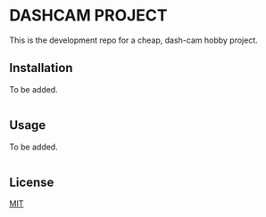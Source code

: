 # DASHCAM PROJECT

This is the development repo for a cheap, dash-cam hobby project.

## Installation

To be added.

```bash
```

## Usage

To be added.

```python
```

## License
[MIT](https://choosealicense.com/licenses/mit/)